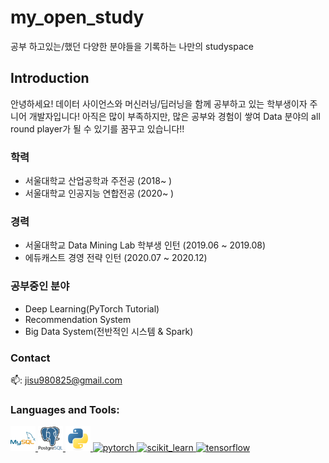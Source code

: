 # my_open_study
공부 하고있는/했던 다양한 분야들을 기록하는 나만의 studyspace

## Introduction
안녕하세요! 데이터 사이언스와 머신러닝/딥러닝을 함께 공부하고 있는 학부생이자 주니어 개발자입니다!
아직은 많이 부족하지만, 많은 공부와 경험이 쌓여 Data 분야의 all round player가 될 수 있기를 꿈꾸고 있습니다!!

### 학력
* 서울대학교 산업공학과 주전공 (2018~ )
* 서울대학교 인공지능 연합전공 (2020~ )

### 경력
* 서울대학교 Data Mining Lab 학부생 인턴 (2019.06 ~ 2019.08)
* 에듀캐스트 경영 전략 인턴 (2020.07 ~ 2020.12)

### 공부중인 분야
* Deep Learning(PyTorch Tutorial)
* Recommendation System
* Big Data System(전반적인 시스템 & Spark)

### Contact
📫: jisu980825@gmail.com


<h3 align="left">Languages and Tools:</h3>
<p align="left"> <a href="https://www.mysql.com/" target="_blank"> <img src="https://raw.githubusercontent.com/devicons/devicon/master/icons/mysql/mysql-original-wordmark.svg" alt="mysql" width="40" height="40"/> </a> <a href="https://www.postgresql.org" target="_blank"> <img src="https://raw.githubusercontent.com/devicons/devicon/master/icons/postgresql/postgresql-original-wordmark.svg" alt="postgresql" width="40" height="40"/> </a> <a href="https://www.python.org" target="_blank"> <img src="https://raw.githubusercontent.com/devicons/devicon/master/icons/python/python-original.svg" alt="python" width="40" height="40"/> </a> <a href="https://pytorch.org/" target="_blank"> <img src="https://www.vectorlogo.zone/logos/pytorch/pytorch-icon.svg" alt="pytorch" width="40" height="40"/> </a> <a href="https://scikit-learn.org/" target="_blank"> <img src="https://upload.wikimedia.org/wikipedia/commons/0/05/Scikit_learn_logo_small.svg" alt="scikit_learn" width="40" height="40"/> </a> <a href="https://www.tensorflow.org" target="_blank"> <img src="https://www.vectorlogo.zone/logos/tensorflow/tensorflow-icon.svg" alt="tensorflow" width="40" height="40"/> </a> </p>
